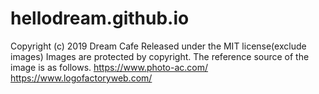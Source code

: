 # hellodream.github.io
Copyright (c) 2019 Dream Cafe
Released under the MIT license(exclude images)
Images are protected by copyright.
The reference source of the image is as follows.
https://www.photo-ac.com/
https://www.logofactoryweb.com/

